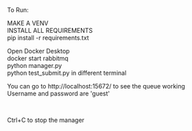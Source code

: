 To Run:

MAKE A VENV<br>
INSTALL ALL REQUIREMENTS<br>
pip install -r requirements.txt<br>

Open Docker Desktop<br>
docker start rabbitmq<br>
python manager.py<br>
python test_submit.py in different terminal<br>

You can go to http://localhost:15672/ to see the queue working<br>
Username and password are 'guest'

<br>

Ctrl+C to stop the manager
